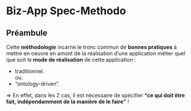 Biz-App Spec-Methodo
==

Préambule
-
Cette __méthodologie__ incarne le tronc commun de __bonnes pratiques__ à mettre en oeuvre en amont de la réalisation d’une application métier quel que soit le __mode de réalisation__ de cette application : 
   * traditionnel.  
   ou.  
   * “ontology-driven”. 

=> En effet, dans les 2 cas, il est nécessaire de spécifier __“ce qui doit être fait, indépendamment de la manière de le faire”__ !
